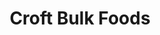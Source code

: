 ---
title: "Croft Bulk Foods"
url: /davao-city/croft-bulk-foods-carlos-villa-abrille-drive/
shop: Bioladen
---